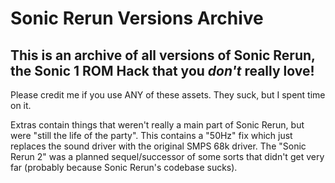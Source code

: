 # Sonic Rerun Versions Archive

## This is an archive of all versions of Sonic Rerun, the Sonic 1 ROM Hack that you *don't* really love! 
Please credit me if you use ANY of these assets. They suck, but I spent time on it.

Extras contain things that weren't really a main part of Sonic Rerun, but were "still the life of the party".
This contains a "50Hz" fix which just replaces the sound driver with the original SMPS 68k driver.
The "Sonic Rerun 2" was a planned sequel/successor of some sorts that didn't get very far (probably because Sonic Rerun's codebase sucks).
